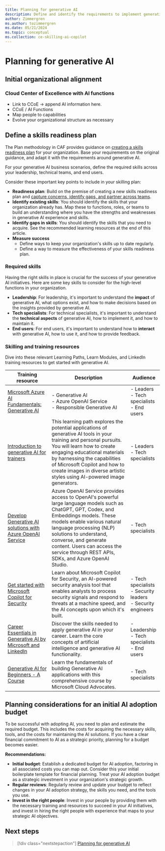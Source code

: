 ```yaml
---
title: Planning for generative AI
description: Define and identify the requirements to implement generative AI in your organization, and create a plan to acquire the necessary skills.
author: Zimmergren
ms.author: tozimmergren
ms.date: 05/21/2024
ms.topic: conceptual
ms.collection: ce-skilling-ai-copilot
---
```


# Planning for generative AI

## Initial organizational alignment

### Cloud Center of Excellence with AI functions

- Link to CCoE -> append AI information here.
- CCoE / AI Functions
- Map people to capabilities
- Evolve your organizational structure as necessary

## Define a skills readiness plan

The Plan methodology in CAF provides guidance on [creating a skills readiness plan](/azure/cloud-adoption-framework/plan/adapt-roles-skills-processes) for your organization. Base your requirements on the original guidance, and adapt it with the requirements around generative AI.

For your generative AI business scenarios, define the required skills across your leadership, technical teams, and end users.

Consider these important key points to include in your skilling plan:

- **Readiness plan**: Build on the premise of creating a new skills readiness plan and [capture concerns, identify gaps, and partner across teams](/azure/cloud-adoption-framework/plan/adapt-roles-skills-processes#partner-across-teams).
- **Identify existing skills**: You should identify the skills that your organization already has. Map these to functions, roles, or teams to build an understanding where you have the strengths and weaknesses in generative AI experience and skills.
- **Identify gaps in skills**: You should identify the skills that you need to acquire. See the recommended learning resources at the end of this article.
- **Measure success**
  - Define ways to keep your organization's skills up to date regularly.
  - Define a way to measure the effectiveness of your skills readiness plan.

### Required skills

Having the right skills in place is crucial for the success of your generative AI initiatives. Here are some key skills to consider for the high-level functions in your organization.

- **Leadership**: For leadership, it's important to understand the **impact** of generative AI, what options exist, and how to make decisions based on the insights provided by generative AI.
- **Tech specialists**: For technical specialists, it's important to understand the **technical aspects** of generative AI, how to implement it, and how to maintain it.
- **End users**: For end users, it's important to understand how to **interact** with generative AI, how to use it, and how to provide feedback.

### Skilling and training resources

Dive into these relevant Learning Paths, Learn Modules, and LinkedIn training resources to get started with generative AI.

| Training resource | Description | Audience |
|---|---|---|
| [Microsoft Azure AI Fundamentals: Generative AI](/training/paths/introduction-generative-ai/) | - Generative AI<br> - Azure OpenAI Service<br> - Responsible Generative AI | - Leaders<br> - Tech specialists<br> - End users |
| [Introduction to generative AI for trainers](/training/paths/intro-generative-ai-for-trainers/) | This learning path explores the potential applications of generative AI tools in your training and personal pursuits. You will learn how to create engaging educational materials by harnessing the capabilities of Microsoft Copilot and how to create images in diverse artistic styles using AI-powered image generators. | - Leaders<br> - Tech specialists |
| [Develop Generative AI solutions with Azure OpenAI Service](/training/paths/develop-ai-solutions-azure-openai/) | Azure OpenAI Service provides access to OpenAI's powerful large language models such as ChatGPT, GPT, Codex, and Embeddings models. These models enable various natural language processing (NLP) solutions to understand, converse, and generate content. Users can access the service through REST APIs, SDKs, and Azure OpenAI Studio. | - Tech specialists |
| [Get started with Microsoft Copilot for Security](/training/paths/security-copilot-and-ai/) | Learn about Microsoft Copilot for Security, an AI-powered security analysis tool that enables analysts to process security signals and respond to threats at a machine speed, and the AI concepts upon which it's built. | - Tech specialists<br> - Security leaders<br> - Security engineers |
| [Career Essentials in Generative AI by Microsoft and LinkedIn](https://www.linkedin.com/learning/paths/career-essentials-in-generative-ai-by-microsoft-and-linkedin) | Discover the skills needed to apply generative AI in your career. Learn the core concepts of artificial intelligence and generative AI functionality. | - Leadership<br> - Tech specialists<br> - End users |
| [Generative AI for Beginners - A Course](https://microsoft.github.io/generative-ai-for-beginners/) | Learn the fundamentals of building Generative AI applications with this comprehensive course by Microsoft Cloud Advocates. | - Tech specialists |

## Planning considerations for an initial AI adoption budget

To be successful with adopting AI, you need to plan and estimate the required budget. This includes the costs for acquiring the necessary skills, tools, and the costs for maintaining the AI solutions. If you have a clear financial commitment to AI as a strategic priority, planning for a budget becomes easier.

**Recommendations:**

- **Initial budget**: Establish a dedicated budget for AI adoption, factoring in all associated costs you can map out. Consider this your initial boilerplate template for financial planning. Treat your AI adoption budget as a strategic investment in your organization's strategic growth.
- **Regular reviews**: Regularly review and update your budget to reflect changes in your AI adoption strategy, the skills you need, and the tools you use.
- **Invest in the right people**: Invest in your people by providing them with the necessary training and resources to succeed in your AI initiatives, and invest in hiring the right people with experience that maps to your strategic AI objectives.

## Next steps

> [!div class="nextstepaction"]
> [Planning for generative AI](./plan.md)
